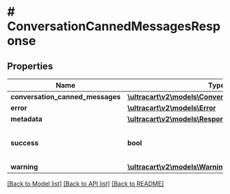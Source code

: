 # # ConversationCannedMessagesResponse

## Properties

Name | Type | Description | Notes
------------ | ------------- | ------------- | -------------
**conversation_canned_messages** | [**\ultracart\v2\models\ConversationCannedMessage[]**](ConversationCannedMessage.md) |  | [optional]
**error** | [**\ultracart\v2\models\Error**](Error.md) |  | [optional]
**metadata** | [**\ultracart\v2\models\ResponseMetadata**](ResponseMetadata.md) |  | [optional]
**success** | **bool** | Indicates if API call was successful | [optional]
**warning** | [**\ultracart\v2\models\Warning**](Warning.md) |  | [optional]

[[Back to Model list]](../../README.md#models) [[Back to API list]](../../README.md#endpoints) [[Back to README]](../../README.md)
